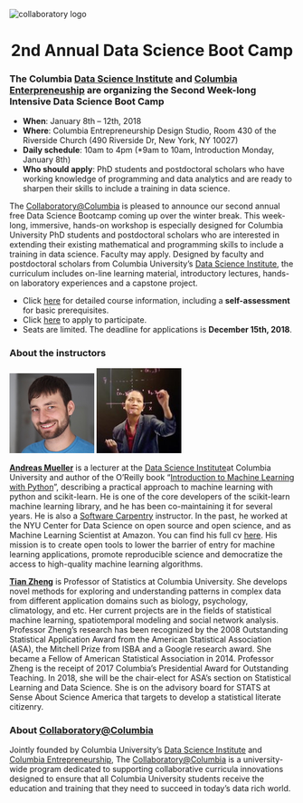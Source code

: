 ![collaboratory logo](Misc-files/collaboratory.png)

<p align="center">
<b> <H1 align="center"> 2nd Annual Data Science Boot Camp </H1> </b>
</p> 

### The Columbia [Data Science Institute](http://datascience.columbia.edu/) and [Columbia Enterpreneuship](http://entrepreneurship.columbia.edu/) are organizing the Second Week-long Intensive Data Science Boot Camp

- **When**: January 8th – 12th, 2018
- **Where**: Columbia Entrepreneurship Design Studio, Room 430 of the Riverside Church (490 Riverside Dr, New York, NY 10027)
- **Daily schedule**: 10am to 4pm (*9am to 10am, Introduction Monday, January 8th)
- **Who should apply**: PhD students and postdoctoral scholars who have working knowledge of programming and data analytics and are ready to sharpen their skills to include a training in data science.

The [Collaboratory@Columbia](http://collaboratory.columbia.edu/) is pleased to announce our second annual free  Data Science Bootcamp coming up over the winter break.  This week-long, immersive, hands-on workshop  is especially designed for Columbia University PhD students and postdoctoral scholars who are interested in extending their existing mathematical and programming skills to include a training in data science. Faculty may apply. Designed by faculty and postdoctoral scholars from Columbia University’s [Data Science Institute](http://datascience.columbia.edu/), the curriculum includes on-line learning material, introductory lectures, hands-on laboratory experiences and a capstone project.

- Click [here](Bootcamp-materials/) for detailed course information, including a **self-assessment** for basic prerequisites. 
- Click [here](https://www.surveymonkey.com/r/CollaboratoryBootcamp_2018) to apply to participate. 
- Seats are limited. The deadline for applications is **December 15th, 2018**. 


### About the instructors

![andy](Misc-files/andy.jpeg) ![tian](Misc-files/tian.jpeg) 

**[Andreas Mueller](http://amueller.github.io/)** is a lecturer at the [Data Science Institute](http://datascience.columbia.edu/)at Columbia University and author of the O’Reilly book “[Introduction to Machine Learning with Python](http://amueller.github.io/#book)”, describing a practical approach to machine learning with python and scikit-learn. He is one of the core developers of the scikit-learn machine learning library, and he has been co-maintaining it for several years. He is also a [Software Carpentry](http://software-carpentry.org/) instructor. In the past, he worked at the NYU Center for Data Science on open source and open science, and as Machine Learning Scientist at Amazon. You can find his full  cv [here](http://amueller.github.io/cv_andreas_mueller.pdf). His mission is to create open tools to lower the barrier of entry for machine learning applications, promote reproducible science and democratize the access to high-quality machine learning algorithms.

**[Tian Zheng](http://www.stat.columbia.edu/~tzheng/)** is Professor of Statistics at Columbia University. She develops novel methods for exploring and understanding patterns in complex data from different application domains such as biology, psychology, climatology, and etc. Her current projects are in the fields of statistical machine learning, spatiotemporal modeling and social network analysis. Professor Zheng’s research has been recognized by the 2008 Outstanding Statistical Application Award from the American Statistical Association (ASA), the Mitchell Prize from ISBA and a Google research award. She became a Fellow of American Statistical Association in 2014. Professor Zheng is the receipt of 2017 Columbia’s Presidential Award for Outstanding Teaching. In 2018, she will be the chair-elect for ASA’s section on Statistical Learning and Data Science. She is on the advisory board for STATS at Sense About Science America that targets to develop a statistical literate citizenry.


### About [Collaboratory@Columbia](http://collaboratory.columbia.edu/)
Jointly founded by Columbia University’s [Data Science Institute](http://datascience.columbia.edu/) and [Columbia Entrepreneurship](http://entrepreneurship.columbia.edu/), The [Collaboratory@Columbia](http://collaboratory.columbia.edu/) is a university-wide program dedicated to supporting collaborative curricula innovations designed to ensure that all Columbia University students receive the education and training that they need to succeed in today’s data rich world.


